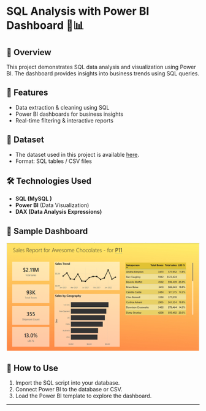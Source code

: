 # SQL Analysis with Power BI Dashboard 🚀📊

## 📌 Overview
This project demonstrates SQL data analysis and visualization using Power BI. The dashboard provides insights into business trends using SQL queries.

## 🚀 Features
- Data extraction & cleaning using SQL
- Power BI dashboards for business insights
- Real-time filtering & interactive reports

## 📂 Dataset
- The dataset used in this project is available [here](#).
- Format: SQL tables / CSV files

## 🛠 Technologies Used
- **SQL (MySQL )**
- **Power BI** (Data Visualization)
- **DAX (Data Analysis Expressions)**

## 📸 Sample Dashboard
![Power BI Dashboard](https://github.com/Chaitanya-Bharathi/SQL-WITH-POWERBI-DASHBOARD/blob/main/power%20bi%20dashboard%20screenshot.png)

## 🔧 How to Use
1. Import the SQL script into your database.
2. Connect Power BI to the database or CSV.
3. Load the Power BI template to explore the dashboard.
---
